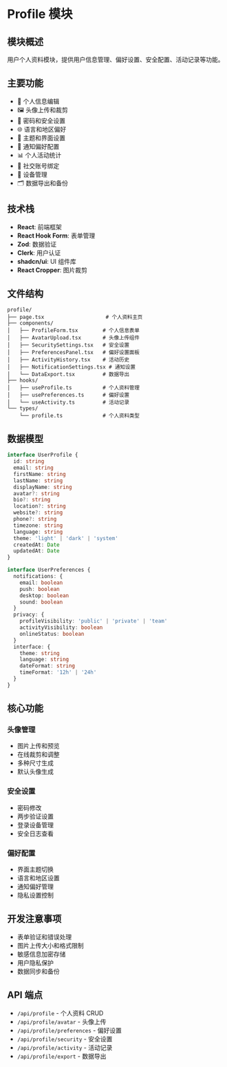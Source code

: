 # Profile 模块

## 模块概述
用户个人资料模块，提供用户信息管理、偏好设置、安全配置、活动记录等功能。

## 主要功能
- 👤 个人信息编辑
- 🖼️ 头像上传和裁剪
- 🔐 密码和安全设置
- 🌐 语言和地区偏好
- 🎨 主题和界面设置
- 🔔 通知偏好配置
- 📊 个人活动统计
- 🔗 社交账号绑定
- 📱 设备管理
- 🗂️ 数据导出和备份

## 技术栈
- **React**: 前端框架
- **React Hook Form**: 表单管理
- **Zod**: 数据验证
- **Clerk**: 用户认证
- **shadcn/ui**: UI 组件库
- **React Cropper**: 图片裁剪

## 文件结构
```
profile/
├── page.tsx                    # 个人资料主页
├── components/
│   ├── ProfileForm.tsx        # 个人信息表单
│   ├── AvatarUpload.tsx       # 头像上传组件
│   ├── SecuritySettings.tsx   # 安全设置
│   ├── PreferencesPanel.tsx   # 偏好设置面板
│   ├── ActivityHistory.tsx    # 活动历史
│   ├── NotificationSettings.tsx # 通知设置
│   └── DataExport.tsx         # 数据导出
├── hooks/
│   ├── useProfile.ts          # 个人资料管理
│   ├── usePreferences.ts      # 偏好设置
│   └── useActivity.ts         # 活动记录
└── types/
    └── profile.ts             # 个人资料类型
```

## 数据模型
```typescript
interface UserProfile {
  id: string
  email: string
  firstName: string
  lastName: string
  displayName: string
  avatar?: string
  bio?: string
  location?: string
  website?: string
  phone?: string
  timezone: string
  language: string
  theme: 'light' | 'dark' | 'system'
  createdAt: Date
  updatedAt: Date
}

interface UserPreferences {
  notifications: {
    email: boolean
    push: boolean
    desktop: boolean
    sound: boolean
  }
  privacy: {
    profileVisibility: 'public' | 'private' | 'team'
    activityVisibility: boolean
    onlineStatus: boolean
  }
  interface: {
    theme: string
    language: string
    dateFormat: string
    timeFormat: '12h' | '24h'
  }
}
```

## 核心功能

### 头像管理
- 图片上传和预览
- 在线裁剪和调整
- 多种尺寸生成
- 默认头像生成

### 安全设置
- 密码修改
- 两步验证设置
- 登录设备管理
- 安全日志查看

### 偏好配置
- 界面主题切换
- 语言和地区设置
- 通知偏好管理
- 隐私设置控制

## 开发注意事项
- 表单验证和错误处理
- 图片上传大小和格式限制
- 敏感信息加密存储
- 用户隐私保护
- 数据同步和备份

## API 端点
- `/api/profile` - 个人资料 CRUD
- `/api/profile/avatar` - 头像上传
- `/api/profile/preferences` - 偏好设置
- `/api/profile/security` - 安全设置
- `/api/profile/activity` - 活动记录
- `/api/profile/export` - 数据导出